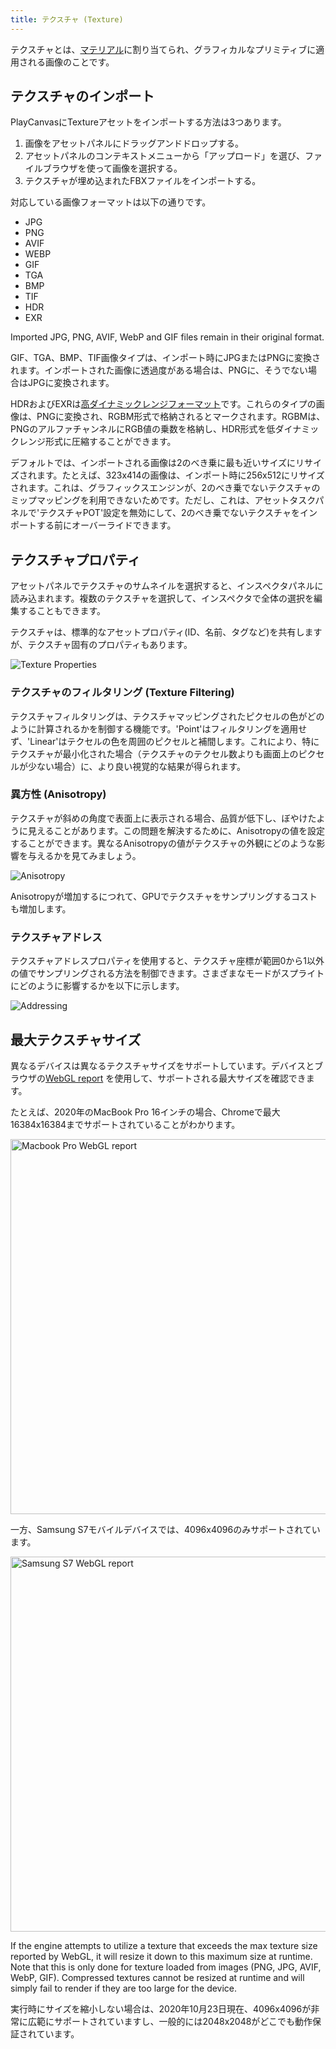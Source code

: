 ```yaml
---
title: テクスチャ (Texture)
---
```


テクスチャとは、[マテリアル][1]に割り当てられ、グラフィカルなプリミティブに適用される画像のことです。

## テクスチャのインポート

PlayCanvasにTextureアセットをインポートする方法は3つあります。

1. 画像をアセットパネルにドラッグアンドドロップする。
2. アセットパネルのコンテキストメニューから「アップロード」を選び、ファイルブラウザを使って画像を選択する。
3. テクスチャが埋め込まれたFBXファイルをインポートする。

対応している画像フォーマットは以下の通りです。

* JPG
* PNG
* AVIF
* WEBP
* GIF
* TGA
* BMP
* TIF
* HDR
* EXR

Imported JPG, PNG, AVIF, WebP and GIF files remain in their original format.

GIF、TGA、BMP、TIF画像タイプは、インポート時にJPGまたはPNGに変換されます。インポートされた画像に透過度がある場合は、PNGに、そうでない場合はJPGに変換されます。

HDRおよびEXRは[高ダイナミックレンジフォーマット][2]です。これらのタイプの画像は、PNGに変換され、RGBM形式で格納されるとマークされます。RGBMは、PNGのアルファチャンネルにRGB値の乗数を格納し、HDR形式を低ダイナミックレンジ形式に圧縮することができます。

デフォルトでは、インポートされる画像は2のべき乗に最も近いサイズにリサイズされます。たとえば、323x414の画像は、インポート時に256x512にリサイズされます。これは、グラフィックスエンジンが、2のべき乗でないテクスチャのミップマッピングを利用できないためです。ただし、これは、アセットタスクパネルで'テクスチャPOT'設定を無効にして、2のべき乗でないテクスチャをインポートする前にオーバーライドできます。

## テクスチャプロパティ

アセットパネルでテクスチャのサムネイルを選択すると、インスペクタパネルに読み込まれます。複数のテクスチャを選択して、インスペクタで全体の選択を編集することもできます。

テクスチャは、標準的なアセットプロパティ(ID、名前、タグなど)を共有しますが、テクスチャ固有のプロパティもあります。

![Texture Properties](/img/user-manual/assets/textures/texture-properties.png)

### テクスチャのフィルタリング (Texture Filtering)

テクスチャフィルタリングは、テクスチャマッピングされたピクセルの色がどのように計算されるかを制御する機能です。'Point'はフィルタリングを適用せず、'Linear'はテクセルの色を周囲のピクセルと補間します。これにより、特にテクスチャが最小化された場合（テクスチャのテクセル数よりも画面上のピクセルが少ない場合）に、より良い視覚的な結果が得られます。

### 異方性 (Anisotropy)

テクスチャが斜めの角度で表面上に表示される場合、品質が低下し、ぼやけたように見えることがあります。この問題を解決するために、Anisotropyの値を設定することができます。異なるAnisotropyの値がテクスチャの外観にどのような影響を与えるかを見てみましょう。

![Anisotropy](/img/user-manual/assets/textures/anisotropy.png)

Anisotropyが増加するにつれて、GPUでテクスチャをサンプリングするコストも増加します。

### テクスチャアドレス

テクスチャアドレスプロパティを使用すると、テクスチャ座標が範囲0から1以外の値でサンプリングされる方法を制御できます。さまざまなモードがスプライトにどのように影響するかを以下に示します。

![Addressing](/img/user-manual/assets/textures/texture-address.png)

## 最大テクスチャサイズ

異なるデバイスは異なるテクスチャサイズをサポートしています。デバイスとブラウザの[WebGL report][7] を使用して、サポートされる最大サイズを確認できます。

たとえば、2020年のMacBook Pro 16インチの場合、Chromeで最大16384x16384までサポートされていることがわかります。

<img loading="lazy" src="/img/user-manual/assets/textures/mac-webgl-report.png" alt="Macbook Pro WebGL report" width="600" />

一方、Samsung S7モバイルデバイスでは、4096x4096のみサポートされています。

<img loading="lazy" src="/img/user-manual/assets/textures/samsung-s7-webgl-report.jpg" alt="Samsung S7 WebGL report" width="600" />

If the engine attempts to utilize a texture that exceeds the max texture size reported by WebGL, it will resize it down to this maximum size at runtime. Note that this is only done for texture loaded from images (PNG, JPG, AVIF, WebP, GIF). Compressed textures cannot be resized at runtime and will simply fail to render if they are too large for the device.

実行時にサイズを縮小しない場合は、2020年10月23日現在、4096x4096が非常に広範にサポートされていますし、一般的には2048x2048がどこでも動作保証されています。

[1]: /user-manual/assets/types/material
[2]: https://en.wikipedia.org/wiki/High-dynamic-range_imaging
[7]: https://webglreport.com/
